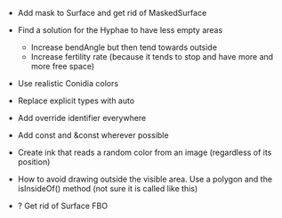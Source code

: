 - Add mask to Surface and get rid of MaskedSurface

- Find a solution for the Hyphae to have less empty areas
  - Increase bendAngle but then tend towards outside
  - Increase fertility rate (because it tends to stop and have more and more free space)
- Use realistic Conidia colors

- Replace explicit types with auto
- Add override identifier everywhere
- Add const and &const wherever possible
- Create ink that reads a random color from an image (regardless of its position)

- How to avoid drawing outside the visible area. Use a polygon and the isInsideOf() method (not sure it is called like this)

- ? Get rid of Surface FBO
